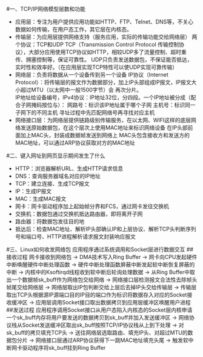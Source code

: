 #一、TCP/IP网络模型层数和功能
- 应用层：专注为用户提供应用功能如HTTP、FTP、Telnet、DNS等，不关心数据如何传输，在用户态工作，其它层在内核态。
- 传输层：为应用层提供网络支持（服务应用，实际的传输功能交给网络层）
    两个协议：TCP和UDP
        TCP（Transmission Control Protocol 传输控制协议），大部分应用使用TCP协议如HTTP，相较UDP多了流量控制、超时重                        传、拥塞控制等，保证可靠性。
        UDP只负责发送数据包，不保证能否抵达，实时性和效率好。（在应用层实现TCP特性可以使UDP实现可靠传输）
- 网络层：负责将数据从一个设备传到另一个设备
        IP协议（Internet Protocol）：将传输层的报文作为数据部分，加上IP头部组成IP报文，IP报文大小超过MTU（以太网中一般1500字节）会         再次分片。              
        IP地址给设备编号，IPv4协议：IP地址32位，分四段。一个IP地址被分成（配合子网掩码按位与）：
		网路号：标识该IP地址属于哪个子网
                主机号：标识同一子网下的不同主机
		寻址过程中先匹配网络号再寻找对应主机
- 网络接口层：为网络层提供链路级别传输服务，在以太网、WIFI这样的底层网络发送原始数据包，在这个层次上使用MAC地址来标识网络设备
        在IP头部前面加上MAC头，封装成数据帧发送到网络上
	MAC头包含接收方和发送方的MAC地址，可以通过ARP协议获取对方的MAC地址
			  
#二、键入网址到网页显示期间发生了什么
- HTTP：浏览器解析URL、生成HTTP请求信息
- DNS：查询服务器域名对应的IP地址
- TCP：建立连接、生成TCP报文
- IP：生成IP报文
- MAC：生成MAC报文
- 网卡：网卡驱动程序加上起始帧分界和FCS，通过网卡发往交换机
- 交换机：数据包通过交换机抵达路由器，即将离开子网
- 路由器：将数据包发往目的地
- 抵达后：检查MAC地址、解析IP头部确认IP和上层协议、解析TCP头判断序列号和端口号、HTTP进程解析请求报文封装响应报文

#三、Linux如何收发网络包
应用程序通过系统调用和Socket层进行数据交互
##接收过程
网卡接收到网络包 -> DMA技术写入Ring Buffer -> 网卡向CPU发起硬件中断唤醒硬件中断处理函数 -> 硬件中断处理函数屏蔽中断发起软中断恢复屏蔽的中断 -> 内核中的Ksoftirqd线程收到软中断后轮询处理数据 -> 从Ring Buffer中取出一个数据帧sk_buff作为网络包交给网络 -> 网络接口层检测报文合法性去除帧头帧尾交给网络层 -> 网络层取出IP包判断交给上层后去掉IP头交给传输层 -> 传输层取出TCP头根据源IP源端口目的IP目的端口作为标识将数据存入对应的Socket接收缓冲区 -> 应用层调用Socket接口取出数据拷贝到应用层缓冲区唤醒用户进程
##发送过程
应用程序调用Socket接口从用户态陷入内核态的Socket层内核申请一个sk_buff内存将用户要发送的数据拷贝到sk_buff并加入发送缓冲区 -> 网络协议栈从Socket发送缓冲区取出sk_buff按照TCP/IP协议栈从上到下处理 -> 对sk_buff的拷贝填充TCP头 -> 送往网络层选取路由、填充IP头、对超过MTU的数据包分片 -> 网络接口层通过ARP协议获得下一跳MAC地址填充头尾 -> 触发软中断网卡驱动程序将sk_buff挂到Ring Buffer


				
